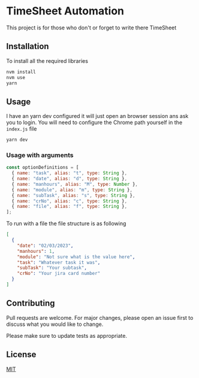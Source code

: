 # TimeSheet Automation

This project is for those who don't or forget to write there TimeSheet

## Installation

To install all the required libraries

```bash
nvm install
nvm use
yarn
```

## Usage

I have an yarn dev configured it will just open an browser session ans ask you to login.
You will need to configure the Chrome path yourself in the `index.js` file

```bash
yarn dev
```

### Usage with arguments

```javascript
const optionDefinitions = [
  { name: "task", alias: "t", type: String },
  { name: "date", alias: "d", type: String },
  { name: "manhours", alias: "M", type: Number },
  { name: "module", alias: "m", type: String },
  { name: "subTask", alias: "s", type: String },
  { name: "crNo", alias: "c", type: String },
  { name: "file", alias: "f", type: String },
];
```

To run with a file the file structure is as following

```json
[
  {
    "date": "02/03/2023",
    "manhours": 1,
    "module": "Not sure what is the value here",
    "task": "Whatever task it was",
    "subTask": "Your subtask",
    "crNo": "Your jira card number"
  }
]
```

## Contributing

Pull requests are welcome. For major changes, please open an issue first
to discuss what you would like to change.

Please make sure to update tests as appropriate.

## License

[MIT](https://choosealicense.com/licenses/mit/)
